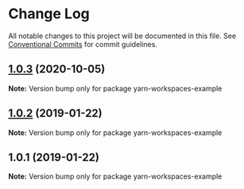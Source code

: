 # Change Log

All notable changes to this project will be documented in this file.
See [Conventional Commits](https://conventionalcommits.org) for commit guidelines.

## [1.0.3](https://github.com/benawad/yarn-workspaces-example/compare/v1.0.2...v1.0.3) (2020-10-05)

**Note:** Version bump only for package yarn-workspaces-example





## [1.0.2](https://github.com/benawad/yarn-workspaces-example/compare/v1.0.1...v1.0.2) (2019-01-22)

**Note:** Version bump only for package yarn-workspaces-example





## 1.0.1 (2019-01-22)

**Note:** Version bump only for package yarn-workspaces-example
